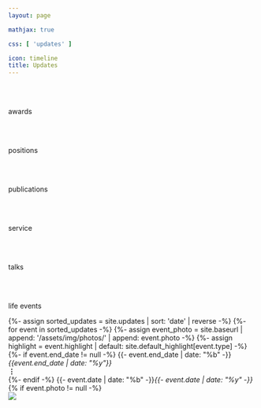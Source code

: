 ```yaml
---
layout: page

mathjax: true

css: [ 'updates' ]

icon: timeline
title: Updates
---
```


<div class='categories'>
  <div class='cat type-award'>
    &nbsp;
    <i class='color-more-faded fas fa-fw fa-trophy'></i>
    &nbsp;
    <p class='visible-above-small'><br>awards</p>
  </div>
  <div class='cat type-position'>
    &nbsp;
    <i class='color-more-faded fas fa-fw fa-business-time'></i>
    &nbsp;
    <p class='visible-above-small'><br>positions</p>
  </div>
  <div class='cat type-publication'>
    &nbsp;
    <i class='color-more-faded fas fa-fw fa-file-invoice'></i>
    &nbsp;
    <p class='visible-above-small'><br>publications</p>
  </div>
  <div class='cat type-service'>
    &nbsp;
    <i class='color-more-faded fas fa-fw fa-hands-helping'></i>
    &nbsp;
    <p class='visible-above-small'><br>service</p>
  </div>
  <div class='cat type-talk'>
    &nbsp;
    <i class='color-more-faded fas fa-fw fa-microphone-alt'></i>
    &nbsp;
    <p class='visible-above-small'><br>talks</p>
  </div>
  <div class='cat type-life_event'>
    &nbsp;
    <i class='color-more-faded fas fa-fw fa-cake-candles'></i>
    &nbsp;
    <p class='visible-above-small'><br>life events</p>
  </div>
</div>

<div class='events'>
{%- assign sorted_updates = site.updates | sort: 'date' | reverse -%}
{%- for event in sorted_updates -%}
  {%- assign event_photo = site.baseurl | append: '/assets/img/photos/' | append: event.photo -%}
  {%- assign highlight = event.highlight | default: site.default_highlight[event.type] -%}
  <div class='pure-g event type-{{- event.type -}}'>
    <div class='pure-u-1-8 pure-u-sm-1-12 event-date'>
      {%- if event.end_date != null -%}
        {{- event.end_date | date: "%b" -}}<i>{{event.end_date | date: "%y"}}</i><br><b>&vellip;</b><br>
      {%- endif -%}
      {{- event.date | date: "%b" -}}<i>{{- event.date | date: "%y" -}}</i>
    </div>
    <div class='pure-u-1-12 event-icon color-more-faded {% if highlight -%} color-{{- highlight -}} {%- endif %}'>
      <i class='fas fa-fw fa-{{ event.icon | default: site.default_icon[event.type] }}'></i>
    </div>
    <div class='pure-u-19-24 pure-u-sm-5-6 event-description'>
      {% if event.photo != null -%}
        <div class='visible-above-medium float-right-medium' style='height:100%'>
          <a class='photo-box' href='{{event_photo}}'><img src='{{event_photo}}'/></a>
        </div>
      {%- endif %}
      <span class='heading'>{%- include tools/text_process.md data=event.headline -%}</span>
      {% if event.location != null -%}<div class='event-location'>(&hairsp;{{- event.location -}}&hairsp;)</div>{%- endif %}
      <p>
        {% include tools/text_process.md data=event.content %}
        {%- if event.type == "publication" and event.publink -%}
          {%- assign publink = site.baseurl | append: '/publications/' | append: event.publink -%}
          {%- for pub in site.publications -%}
            {%- if pub.id == publink and pub.tweet %}
              <blockquote class='tweet'>{% include tools/text_process.md data=pub.tweet para=true %}</blockquote>
            {%- endif %}
          {%- endfor %}
        {%- endif -%}
        {% if event.photo != null -%}
          <br>
          <a class='hidden-above-medium' href='{{event_photo}}'><img src='{{event_photo}}'/></a>
        {%- endif %}
      </p>
    </div>
  </div>
{%- endfor -%}
</div>

<script>
  var events_container = document.getElementsByClassName('events')[0];

  function select(cat) {
    setTimeout(function() {
      Array.prototype.forEach.call(document.getElementsByClassName('event'), function(e) {
        if(typeof cat === 'undefined' || e.classList.contains(cat)) {
          e.style.display = 'flex';
        } else {
          e.style.display = 'none';
        }
      });
      events_container.style.opacity = 1;
    }, 150);
  }

  Array.prototype.forEach.call(document.getElementsByClassName('cat'), function(cat) {
    cat.onclick = function(){
      events_container.style.opacity = 0;
      if(cat.classList.contains('selected')) {
        cat.classList.remove('selected');
        select();
      } else {
        Array.prototype.forEach.call(document.getElementsByClassName('cat'),
                                     cat => cat.classList.remove('selected'));
        class_cat = Array.from(cat.classList).filter(c => c.startsWith('type-'))[0];
        cat.classList.add('selected');
        select(class_cat);
      }
    };
  });
</script>
